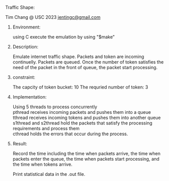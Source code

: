 Traffic Shape:

Tim Chang @ USC 2023
jentingc@gmail.com

1. Environment:
	
	using C
	execute the emulation by using "$make"

2. Description:
	
	Emulate internet traffic shape.
	Packets and token are incoming continuelly.
	Packets are queued.
	Once the number of token satisfies the need of the packet in the front of queue, the packet start processing.

3. constraint:
	
	The capcity of token bucket: 10
	The requried number of token: 3


3. Implementation:
	
	Using 5 threads to process concurrently<br/>
	pthread receives incoming packets and pushes them into a queue<br/>
	tthread receives incoming tokens and pushes them into another queue<br/>
	s1thread and s2thread hold the packets that satisfy the processing requirements and process them<br/>
	cthread holds the errors that occur during the process.<br/>

4. Result:
	
	Record the time including the time when packets arrive, the time when packets enter the queue, the time when packets start processing, and the time when tokens arrive.

	Print statistical data in the .out file.


